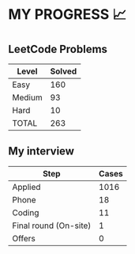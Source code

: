 # MY PROGRESS 📈

## LeetCode Problems

| Level  | Solved |
|--------|--------|
| Easy   |    160 |
| Medium |     93 |
| Hard   |     10 |
| TOTAL  |    263 |

## My interview

| Step                  | Cases |
|-----------------------|-------|
| Applied               |  1016 |
| Phone                 |    18 |
| Coding                |    11 |
| Final round (On-site) |     1 |
| Offers                |     0 |
